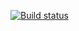 [![Build status](https://ci.appveyor.com/api/projects/status/oumn8lq5cehdisvq?svg=true)](https://ci.appveyor.com/project/IceMan161/2-3-patterns)
